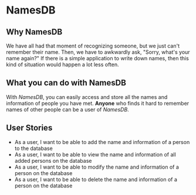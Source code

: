 # NamesDB

## Why NamesDB

We have all had that moment of recognizing someone, 
but we just can't remember their name. Then,
we have to awkwardly ask, "Sorry, what's your name again?" 
If there is a simple application to write down names, then this
kind of situation would happen a lot less often.

## What you can do with NamesDB

With *NamesDB*, you can easily access and store all the names and 
information of people you have met. 
**Anyone** who finds it hard to remember names of other
people can be a user of *NamesDB*.

## User Stories

- As a user, I want to be able to add the name and information of a person to the
database
- As a user, I want to be able to view the name and information of all added persons
on the database
- As a user, I want to be able to modify the name and information of a person on the
  database
- As a user, I want to be able to delete the name and information of a person on the
  database